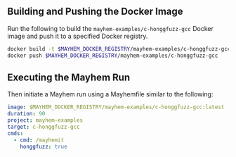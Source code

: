 ## Building and Pushing the Docker Image

Run the following to build the `mayhem-examples/c-honggfuzz-gcc` Docker image and push it to a specified Docker registry.

```sh
docker build -t $MAYHEM_DOCKER_REGISTRY/mayhem-examples/c-honggfuzz-gcc .
docker push $MAYHEM_DOCKER_REGISTRY/mayhem-examples/c-honggfuzz-gcc
```

## Executing the Mayhem Run

Then initiate a Mayhem run using a Mayhemfile similar to the following:

```yaml
image: $MAYHEM_DOCKER_REGISTRY/mayhem-examples/c-honggfuzz-gcc:latest
duration: 90
project: mayhem-examples
target: c-honggfuzz-gcc
cmds:
  - cmd: /mayhemit
    honggfuzz: true
```
